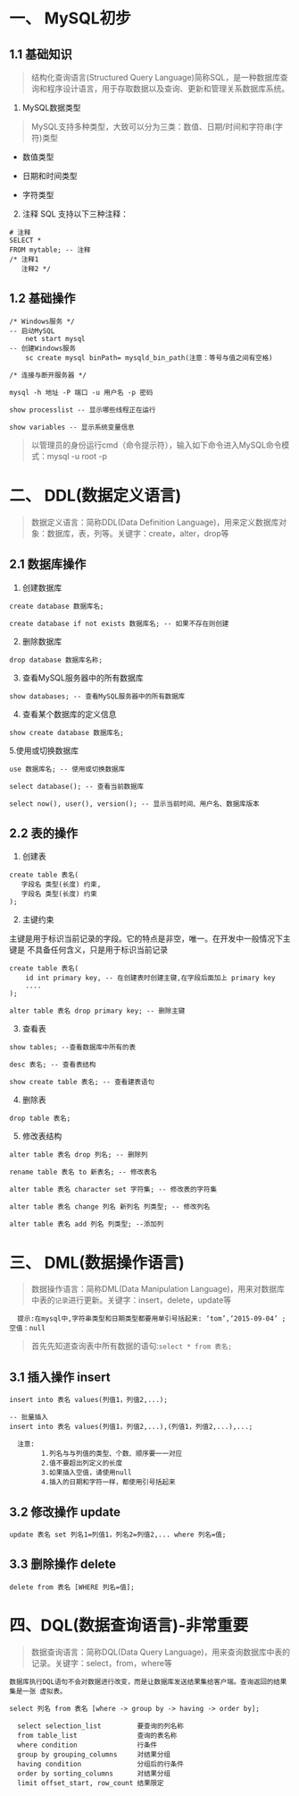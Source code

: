 # 一、 MySQL初步

## 1.1 基础知识

> 结构化查询语言(Structured Query Language)简称SQL，是一种数据库查询和程序设计语言，用于存取数据以及查询、更新和管理关系数据库系统。 

1. MySQL数据类型

> MySQL支持多种类型，大致可以分为三类：数值、日期/时间和字符串(字符)类型

- 数值类型

- 日期和时间类型

- 字符类型

2. 注释
SQL 支持以下三种注释：
```MySQL
# 注释
SELECT *
FROM mytable; -- 注释
/* 注释1
   注释2 */
```

## 1.2 基础操作

```MySQL
/* Windows服务 */
-- 启动MySQL
    net start mysql
-- 创建Windows服务
    sc create mysql binPath= mysqld_bin_path(注意：等号与值之间有空格)
    
/* 连接与断开服务器 */

mysql -h 地址 -P 端口 -u 用户名 -p 密码

show processlist -- 显示哪些线程正在运行

show variables -- 显示系统变量信息
```

> 以管理员的身份运行cmd（命令提示符），输入如下命令进入MySQL命令模式：mysql -u root -p

# 二、 DDL(数据定义语言)

> 数据定义语言：简称DDL(Data Definition Language)，用来定义数据库对象：数据库，表，列等。关键字：create，alter，drop等

## 2.1 数据库操作

1. 创建数据库

```MySQL
create database 数据库名;

create database if not exists 数据库名; -- 如果不存在则创建 
```

2. 删除数据库

```MySQL
drop database 数据库名称;
```

3. 查看MySQL服务器中的所有数据库

```MySQL
show databases; -- 查看MySQL服务器中的所有数据库
```

4. 查看某个数据库的定义信息

```MySQL
show create database 数据库名;
```

5.使用或切换数据库

```MySQL
use 数据库名; -- 使用或切换数据库

select database(); -- 查看当前数据库

select now(), user(), version(); -- 显示当前时间、用户名、数据库版本
```

## 2.2 表的操作

1. 创建表

```MySQL
create table 表名(
   字段名 类型(长度) 约束,
   字段名 类型(长度) 约束
);
```

2. 主键约束

主键是用于标识当前记录的字段。它的特点是非空，唯一。在开发中一般情况下主键是 不具备任何含义，只是用于标识当前记录

```MySQL
create table 表名(
    id int primary key, -- 在创建表时创建主键,在字段后面加上 primary key
    ....
);

alter table 表名 drop primary key; -- 删除主键

```

3. 查看表

```MySQL
show tables; --查看数据库中所有的表

desc 表名; -- 查看表结构

show create table 表名; -- 查看建表语句
```

4. 删除表

```MySQL
drop table 表名;
```

5. 修改表结构

```MySQL
alter table 表名 drop 列名; -- 删除列

rename table 表名 to 新表名; -- 修改表名

alter table 表名 character set 字符集; -- 修改表的字符集

alter table 表名 change 列名 新列名 列类型; -- 修改列名

alter table 表名 add 列名 列类型; --添加列
```

# 三、 DML(数据操作语言)

> 数据操作语言：简称DML(Data Manipulation Language)，用来对数据库中表的`记录`进行更新。关键字：insert，delete，update等

      提示:在mysql中,字符串类型和日期类型都要用单引号括起来: ‘tom’,‘2015-09-04’ ;空值：null

> 首先先知道查询表中所有数据的语句:`select * from 表名;`

## 3.1 插入操作 insert

```MySQL
insert into 表名 values(列值1，列值2,...);

-- 批量插入
insert into 表名 values(列值1，列值2,...),(列值1，列值2,...),...;
```

      注意:
            1.列名与与列值的类型、个数、顺序要一一对应
            2.值不要超出列定义的长度
            3.如果插入空值，请使用null
            4.插入的日期和字符一样，都使用引号括起来
            
## 3.2 修改操作 update

```MySQL
update 表名 set 列名1=列值1，列名2=列值2,... where 列名=值;
```

## 3.3 删除操作 delete

```MySQL
delete from 表名 [WHERE 列名=值];
```

# 四、DQL(数据查询语言)-非常重要

> 数据查询语言：简称DQL(Data Query Language)，用来查询数据库中表的记录。关键字：select，from，where等

    数据库执行DQL语句不会对数据进行改变，而是让数据库发送结果集给客户端。查询返回的结果集是一张 虚拟表。

```MySQL
select 列名 from 表名 [where -> group by -> having -> order by];
```

      select selection_list         要查询的列名称 
      from table_list               查询的表名称
      where condition               行条件
      group by grouping_columns     对结果分组 
      having condition              分组后的行条件
      order by sorting_columns      对结果分组
      limit offset_start, row_count 结果限定









